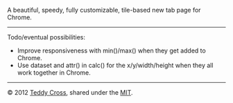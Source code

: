 A beautiful, speedy, fully customizable, tile-based new tab page for Chrome.

---

Todo/eventual possibilities:

* Improve responsiveness with min()/max() when they get added to Chrome.
* Use dataset and attr() in calc() for the x/y/width/height when they all work together in Chrome.

---

© 2012 [Teddy Cross](http://tkaz.ec), shared under the [MIT](http://www.opensource.org/licenses/MIT).